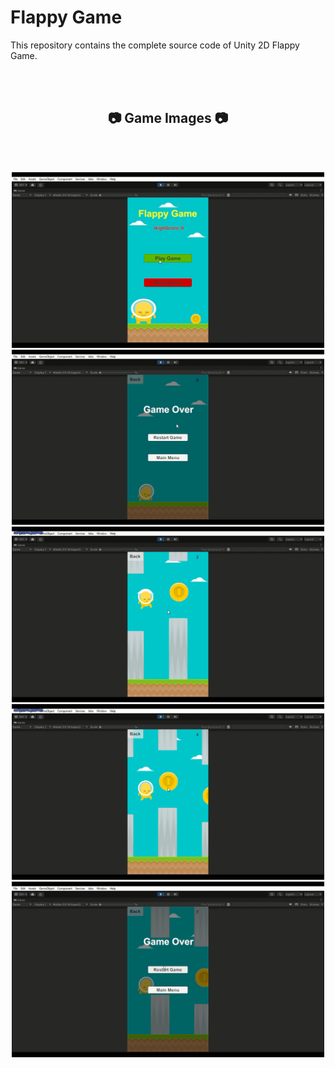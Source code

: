 # Flappy Game

This repository contains the complete source code of Unity 2D Flappy Game.

<br><br/>

<h2 align="center">📷 Game Images 📷</h2>

<br><br/>

<div align="center">
  <img src="https://github.com/MHS-4ever/Game-Projects-Images/blob/main/Flappy%20Game/1.png" alt="Game Scene 1" width="500"/>
  <img src="https://github.com/MHS-4ever/Game-Projects-Images/blob/main/Flappy%20Game/2.png" alt="Game Scene 2" width="500"/>
  <img src="https://github.com/MHS-4ever/Game-Projects-Images/blob/main/Flappy%20Game/3.png" alt="Game Scene 3" width="500"/>
  <img src="https://github.com/MHS-4ever/Game-Projects-Images/blob/main/Flappy%20Game/4.png" alt="Game Scene 4" width="500"/>
  <img src="https://github.com/MHS-4ever/Game-Projects-Images/blob/main/Flappy%20Game/5.png" alt="Game Scene 5" width="500"/>
</div>

